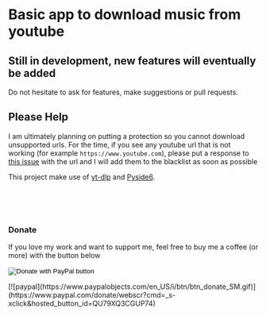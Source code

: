 # Basic app to download music from youtube

## Still in development, new features will eventually be added
Do not hesitate to ask for features, make suggestions or pull requests.

## Please Help

I am ultimately planning on putting a protection so you cannot download unsupported urls. 
For the time, if you see any youtube url that is not working (for example `https://www.youtube.com`), please put a response to <a href='https://github.com/Laggrif/Youtube_Download/issues/1'>this issue</a> with the url and I will add them to the blacklist as soon as possible


This project make use of <a href='https://github.com/yt-dlp/yt-dlp'>yt-dlp</a> and <a href='https://wiki.qt.io/Qt_for_Python'>Pyside6</a>.

<br>
<br>
<br>

### Donate

If you love my work and want to support me, feel free to buy me a coffee (or more) with the button below
<form action="https://www.paypal.com/donate" method="post" target="_top">
<input type="hidden" name="hosted_button_id" value="QU79XQ3CGUP74" />
<input type="image" src="https://www.paypalobjects.com/en_US/i/btn/btn_donate_SM.gif" border="0" name="submit" title="PayPal - The safer, easier way to pay online!" alt="Donate with PayPal button" />
<img alt="" border="0" src="https://www.paypal.com/en_CH/i/scr/pixel.gif" width="1" height="1" />
</form>
[![paypal](https://www.paypalobjects.com/en_US/i/btn/btn_donate_SM.gif)](https://www.paypal.com/donate/webscr?cmd=_s-xclick&hosted_button_id=QU79XQ3CGUP74)
